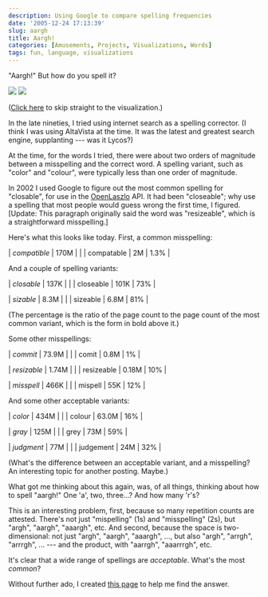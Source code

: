 ```yaml
---
description: Using Google to compare spelling frequencies
date: '2005-12-24 17:13:39'
slug: aargh
title: Aargh!
categories: [Amusements, Projects, Visualizations, Words]
tags: fun, language, visualizations
---
```


"Aargh!" But how do you spell it?

![](http://images.osteele.com/2005/aargh-table-small.jpg)
![](http://images.osteele.com/2005/aargh-viz-small.jpg)

([Click here](https://osteele.com/words/aargh) to skip straight to the visualization.)

<!-- more -->

In the late nineties, I tried using internet search as a spelling corrector. (I think I was using AltaVista at the time. It was the latest and greatest search engine, supplanting --- was it Lycos?)

At the time, for the words I tried, there were about two orders of magnitude between a misspelling and the correct word. A spelling variant, such as "color" and "colour", were typically less than one order of magnitude.

In 2002 I used Google to figure out the most common spelling for "closable", for use in the [OpenLaszlo](http://openlaszlo.org) API. It had been "closeable"; why use a spelling that most people would guess wrong the first time, I figured. [Update: This paragraph originally said the word was "resizeable", which is a straightforward misspelling.]

Here's what this looks like today. First, a common misspelling:

| _compatible_ | 170M | |
| compatable | 2M | 1.3% |

And a couple of spelling variants:

| _closable_ | 137K | |
| closeable | 101K | 73% |

| _sizable_ | 8.3M | |
| sizeable | 6.8M | 81% |

(The percentage is the ratio of the page count to the page count of the most common variant, which is the form in bold above it.)

Some other misspellings:

| _commit_ | 73.9M | |
| comit | 0.8M | 1% |

| _resizable_ | 1.74M | |
| resizeable | 0.18M | 10% |

| _misspell_ | 466K | |
| mispell | 55K | 12% |

And some other acceptable variants:

| _color_ | 434M | |
| colour | 63.0M | 16% |

| _gray_ | 125M | |
| grey | 73M | 59% |

| _judgment_ | 77M | |
| judgement | 24M | 32% |

(What's the difference between an acceptable variant, and a misspelling? An interesting topic for another posting. Maybe.)

What got me thinking about this again, was, of all things, thinking about how to spell "aargh!" One 'a', two, three...? And how many 'r's?

This is an interesting problem, first, because so many repetition counts are attested. There's not just "mispelling" (1s) and "misspelling" (2s), but "argh", "aargh", "aaargh", etc. And second, because the space is two-dimensional: not just "argh", "aargh", "aaargh", ..., but also "argh", "arrgh", "arrrgh", ... --- and the product, with "aarrgh", "aaarrrgh", etc.

It's clear that a wide range of spellings are _acceptable_. What's the most _common_?

Without further ado, I created [this page](https://osteele.com/words/aargh) to help me find the answer.
